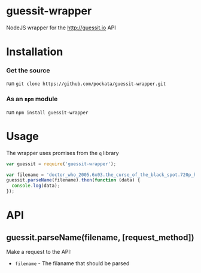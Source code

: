 guessit-wrapper
===============
NodeJS wrapper for the http://guessit.io API

# Installation

### Get the source
run `git clone https://github.com/pockata/guessit-wrapper.git`

### As an `npm` module
run `npm install guessit-wrapper`

# Usage
The wrapper uses promises from the `q` library
```javascript
var guessit = require('guessit-wrapper');

var filename = 'doctor_who_2005.6x03.the_curse_of_the_black_spot.720p_hdtv_x264-fov.mkv';
guessit.parseName(filename).then(function (data) {
  console.log(data);
});
```

# API
## guessit.parseName(filename, [request_method])
Make a request to the API:

* `filename` - The filaname that should be parsed